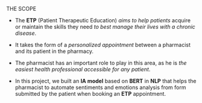 THE SCOPE

- The **ETP** (Patient Therapeutic Education) _aims to help patients_ acquire or maintain the skills they need _to best manage their lives with a chronic disease_.

- It takes the form of a _personalized appointment_ between a pharmacist and its patient in the pharmacy.

- The pharmacist has an important role to play in this area, as he is _the easiest health professional accessible for any patient_.

- In this project, we built an **IA model** based on **BERT** in **NLP** that helps the pharmacist to automate sentiments and emotions analysis from form submitted by the patient when booking an **ETP** appointment.
